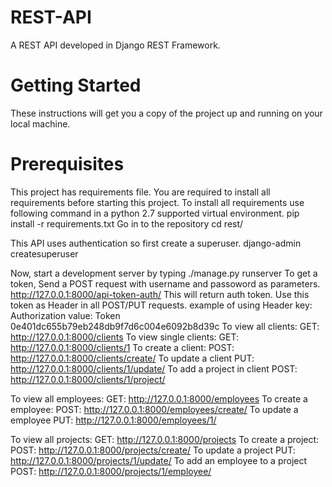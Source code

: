 # REST-API
A REST API developed in Django REST Framework.
# Getting Started
These instructions will get you a copy of the project up and running on your local machine.
# Prerequisites
This project has requirements file. You are required to install all requirements before starting this project.
To install all requirements use following command in a python 2.7 supported virtual environment.
pip install -r requirements.txt
Go in to the repository
cd rest/

This API uses authentication so first create a superuser.
django-admin createsuperuser

Now, start a development server by typing
./manage.py runserver
To get a token, Send a POST request with username and passoword as parameters.
http://127.0.0.1:8000/api-token-auth/
This will return auth token.
Use this token as Header in all POST/PUT requests.
example of using Header
key: Authorization   value: Token 0e401dc655b79eb248db9f7d6c004e6092b8d39c
To view all clients:
GET: http://127.0.0.1:8000/clients
To view single clients:
GET: http://127.0.0.1:8000/clients/1
To create a client:
POST: http://127.0.0.1:8000/clients/create/
To update a client
PUT: http://127.0.0.1:8000/clients/1/update/
To add a project in client
POST: http://127.0.0.1:8000/clients/1/project/

To view all employees:
GET: http://127.0.0.1:8000/employees
To create a employee:
POST: http://127.0.0.1:8000/employees/create/
To update a employee
PUT: http://127.0.0.1:8000/employees/1/

To view all projects:
GET: http://127.0.0.1:8000/projects
To create a project:
POST: http://127.0.0.1:8000/projects/create/
To update a project
PUT: http://127.0.0.1:8000/projects/1/update/
To add an employee to a project
POST: http://127.0.0.1:8000/projects/1/employee/
